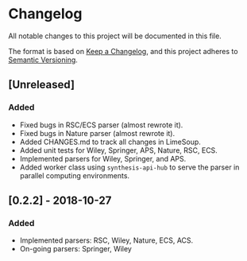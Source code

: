 # Changelog
All notable changes to this project will be documented in this file.

The format is based on [Keep a Changelog](https://keepachangelog.com/en/1.0.0/),
and this project adheres to [Semantic Versioning](https://semver.org/spec/v2.0.0.html).

## [Unreleased]
### Added
- Fixed bugs in RSC/ECS parser (almost rewrote it).
- Fixed bugs in Nature parser (almost rewrote it).
- Added CHANGES.md to track all changes in LimeSoup.
- Added unit tests for Wiley, Springer, APS, Nature, RSC, ECS.
- Implemented parsers for Wiley, Springer, and APS.
- Added worker class using `synthesis-api-hub` to serve the parser in parallel computing environments.

## [0.2.2] - 2018-10-27
### Added
- Implemented parsers: RSC, Wiley, Nature, ECS, ACS.
- On-going parsers: Springer, Wiley
